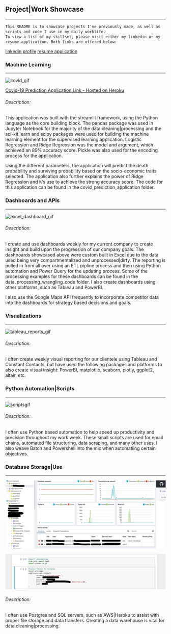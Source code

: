 ## Project|Work Showcase
---
```
This README is to showcase projects I've previously made, as well as scripts and code I use in my daily worklife.
To view a list of my skillset, please visit either my linkedin or my resume application. Both links are offered below:
```
[linkedin profile](https://www.linkedin.com/in/derek-westjohn-82154662)
[resume application](placeholderforresumewebsite)




### Machine Learning
---
![covid_gif](https://github.com/dwest85/project_showcase/blob/main/markdown_gifs/covid19_gif.gif)

[Covid-19 Prediction Application Link - Hosted on Heroku](https://covidappproject.herokuapp.com/)

###### Description:
This application was built with the streamlit framework, using the Python language as the core building block. The pandas package was used in Jupyter Notebook for the majority of the data cleaning|processing and the sci-kit learn and scipy packages were used for building the machine learning element for the supervised learning application. Logistic Regression and Ridge Regression was the model and argument, which achieved an 89% accuracy score. Pickle was also used for the encoding process for the application.

Using the different parameters, the application will predict the death probability and surviving probability based on the socio-economic traits selected. The application also further explains the power of Ridge Regression and it's use to achieve the strong accuracy score. The code for this application can be found in the covid_prediction_application folder.



### Dashboards and APIs
---
![excel_dashboard_gif](https://github.com/dwest85/project_showcase/blob/main/markdown_gifs/dashboard_gif.gif)

###### Description:
I create and use dashboards weekly for my current company to create insight and build upon the progression of our company goals. The dashboards showcased above were custom built in Excel due to the data used being very compartmentalized and unprocessed|dirty. The reporting is pulled in from all over using an ETL pipline process and then using Python automation and Power Query for the updating process. Some of the processing examples for these dashboards can be found in the data_processing_wrangling_code folder. I also create dashboards using other platforms, such as Tableau and PowerBI.

I also use the Google Maps API frequently to incorporate competitor data into the dashboards for strategy based decisions and goals.



### Visualizations
---
![tableau_reports_gif](https://github.com/dwest85/project_showcase/blob/main/markdown_gifs/visuals_gif.gif)

###### Description:
I often create weekly visual reporting for our clientele using Tableau and Constant Contacts, but have used the following packages and platforms to also create visual insight: PowerBI, matplotlib, seaborn, plotly, ggplot2, altair, etc.



### Python Automation|Scripts
---
![scriptsgif](https://github.com/dwest85/project_showcase/blob/main/markdown_gifs/automation_gif.gif)

###### Description:
I often use Python based automation to help speed up productivity and precision throughout my work week. These small scripts are used for email chains, automated file structuring, data scraping, and many other uses. I also weave Batch and Powershell into the mix when automatiing certain objectives. 



### Database Storage|Use
---
![databaseimg1](https://github.com/dwest85/project_showcase/blob/main/markdown_images/databaseimg1.jpg)

![databaseimg2](https://github.com/dwest85/project_showcase/blob/main/markdown_images/databaseimg2.jpg)

###### Description:
I often use Postgres and SQL servers, such as AWS|Heroku to assist with proper file storage and data transfers. Creating a data warehouse is vital for data cleaning|processing.




